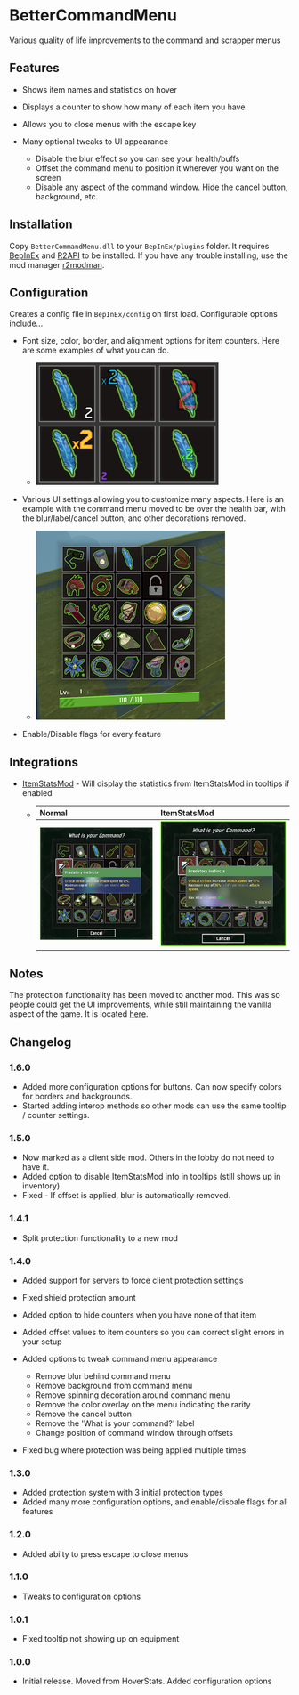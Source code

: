 # BetterCommandMenu
Various quality of life improvements to the command and scrapper menus
## Features
- Shows item names and statistics on hover
- Displays a counter to show how many of each item you have
- Allows you to close menus with the escape key
- Many optional tweaks to UI appearance

    - Disable the blur effect so you can see your health/buffs
    - Offset the command menu to position it wherever you want on the screen
    - Disable any aspect of the command window. Hide the cancel button, background, etc.

## Installation
Copy `BetterCommandMenu.dll` to your `BepInEx/plugins` folder. It requires [BepInEx](https://thunderstore.io/package/bbepis/BepInExPack/) and [R2API](https://thunderstore.io/package/tristanmcpherson/R2API/) to be installed. If you have any trouble installing, use the mod manager [r2modman](https://thunderstore.io/package/ebkr/r2modman/).

## Configuration
Creates a config file in `BepInEx/config` on first load. Configurable options include...

- Font size, color, border, and alignment options for item counters. Here are some examples of what you can do.

    - ![font examples](ReadmeResources/IconGrid.png)

- Various UI settings allowing you to customize many aspects. Here is an example with the command menu moved to be over the health bar, with the blur/label/cancel button, and other decorations removed.

    - ![customized menu](ReadmeResources/CommandMenuAboveHealth-small.png)

- Enable/Disable flags for every feature

## Integrations
-  [ItemStatsMod](https://thunderstore.io/package/ontrigger/ItemStatsMod/) - Will display the statistics from ItemStatsMod in tooltips if enabled

    - |Normal|ItemStatsMod|
      |------|------------|
      |![normal tooltips](ReadmeResources/NormalTooltip-small.png)|![itemstatsmod](ReadmeResources/ItemStatsTooltip-small.png)|

## Notes
The protection functionality has been moved to another mod. This was so people could get the UI improvements, while still maintaining the vanilla aspect of the game. It is located [here](https://thunderstore.io/package/mries92/SafeMenus/).

## Changelog
### 1.6.0
- Added more configuration options for buttons. Can now specify colors for borders and backgrounds.
- Started adding interop methods so other mods can use the same tooltip / counter settings.
### 1.5.0
- Now marked as a client side mod. Others in the lobby do not need to have it.
- Added option to disable ItemStatsMod info in tooltips (still shows up in inventory)
- Fixed - If offset is applied, blur is automatically removed.
### 1.4.1
- Split protection functionality to a new mod
### 1.4.0
- Added support for servers to force client protection settings
- Fixed shield protection amount
- Added option to hide counters when you have none of that item
- Added offset values to item counters so you can correct slight errors in your setup
- Added options to tweak command menu appearance

    - Remove blur behind command menu
    - Remove background from command menu
    - Remove spinning decoration around command menu
    - Remove the color overlay on the menu indicating the rarity
    - Remove the cancel button
    - Remove the 'What is your command?' label
    - Change position of command window through offsets

- Fixed bug where protection was being applied multiple times

### 1.3.0
- Added protection system with 3 initial protection types
- Added many more configuration options, and enable/disbale flags for all features
### 1.2.0
- Added abilty to press escape to close menus
### 1.1.0
- Tweaks to configuration options
### 1.0.1
- Fixed tooltip not showing up on equipment
### 1.0.0
- Initial release. Moved from HoverStats. Added configuration options